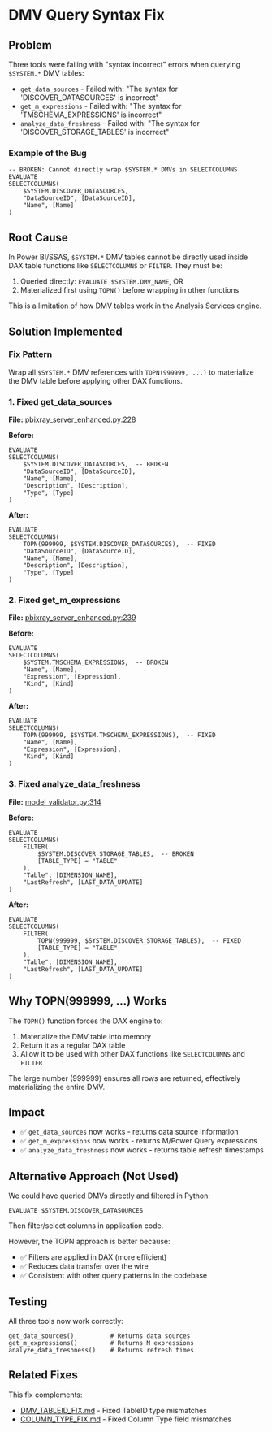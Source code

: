 # DMV Query Syntax Fix

## Problem
Three tools were failing with "syntax incorrect" errors when querying `$SYSTEM.*` DMV tables:
- `get_data_sources` - Failed with: "The syntax for 'DISCOVER_DATASOURCES' is incorrect"
- `get_m_expressions` - Failed with: "The syntax for 'TMSCHEMA_EXPRESSIONS' is incorrect"
- `analyze_data_freshness` - Failed with: "The syntax for 'DISCOVER_STORAGE_TABLES' is incorrect"

### Example of the Bug
```dax
-- BROKEN: Cannot directly wrap $SYSTEM.* DMVs in SELECTCOLUMNS
EVALUATE
SELECTCOLUMNS(
    $SYSTEM.DISCOVER_DATASOURCES,
    "DataSourceID", [DataSourceID],
    "Name", [Name]
)
```

## Root Cause
In Power BI/SSAS, `$SYSTEM.*` DMV tables cannot be directly used inside DAX table functions like `SELECTCOLUMNS` or `FILTER`. They must be:
1. Queried directly: `EVALUATE $SYSTEM.DMV_NAME`, OR
2. Materialized first using `TOPN()` before wrapping in other functions

This is a limitation of how DMV tables work in the Analysis Services engine.

## Solution Implemented

### Fix Pattern
Wrap all `$SYSTEM.*` DMV references with `TOPN(999999, ...)` to materialize the DMV table before applying other DAX functions.

### 1. Fixed get_data_sources
**File:** [pbixray_server_enhanced.py:228](src/pbixray_server_enhanced.py#L228)

**Before:**
```dax
EVALUATE
SELECTCOLUMNS(
    $SYSTEM.DISCOVER_DATASOURCES,  -- BROKEN
    "DataSourceID", [DataSourceID],
    "Name", [Name],
    "Description", [Description],
    "Type", [Type]
)
```

**After:**
```dax
EVALUATE
SELECTCOLUMNS(
    TOPN(999999, $SYSTEM.DISCOVER_DATASOURCES),  -- FIXED
    "DataSourceID", [DataSourceID],
    "Name", [Name],
    "Description", [Description],
    "Type", [Type]
)
```

### 2. Fixed get_m_expressions
**File:** [pbixray_server_enhanced.py:239](src/pbixray_server_enhanced.py#L239)

**Before:**
```dax
EVALUATE
SELECTCOLUMNS(
    $SYSTEM.TMSCHEMA_EXPRESSIONS,  -- BROKEN
    "Name", [Name],
    "Expression", [Expression],
    "Kind", [Kind]
)
```

**After:**
```dax
EVALUATE
SELECTCOLUMNS(
    TOPN(999999, $SYSTEM.TMSCHEMA_EXPRESSIONS),  -- FIXED
    "Name", [Name],
    "Expression", [Expression],
    "Kind", [Kind]
)
```

### 3. Fixed analyze_data_freshness
**File:** [model_validator.py:314](core/model_validator.py#L314)

**Before:**
```dax
EVALUATE
SELECTCOLUMNS(
    FILTER(
        $SYSTEM.DISCOVER_STORAGE_TABLES,  -- BROKEN
        [TABLE_TYPE] = "TABLE"
    ),
    "Table", [DIMENSION_NAME],
    "LastRefresh", [LAST_DATA_UPDATE]
)
```

**After:**
```dax
EVALUATE
SELECTCOLUMNS(
    FILTER(
        TOPN(999999, $SYSTEM.DISCOVER_STORAGE_TABLES),  -- FIXED
        [TABLE_TYPE] = "TABLE"
    ),
    "Table", [DIMENSION_NAME],
    "LastRefresh", [LAST_DATA_UPDATE]
)
```

## Why TOPN(999999, ...) Works
The `TOPN()` function forces the DAX engine to:
1. Materialize the DMV table into memory
2. Return it as a regular DAX table
3. Allow it to be used with other DAX functions like `SELECTCOLUMNS` and `FILTER`

The large number (999999) ensures all rows are returned, effectively materializing the entire DMV.

## Impact
- ✅ `get_data_sources` now works - returns data source information
- ✅ `get_m_expressions` now works - returns M/Power Query expressions
- ✅ `analyze_data_freshness` now works - returns table refresh timestamps

## Alternative Approach (Not Used)
We could have queried DMVs directly and filtered in Python:
```dax
EVALUATE $SYSTEM.DISCOVER_DATASOURCES
```
Then filter/select columns in application code.

However, the TOPN approach is better because:
- ✅ Filters are applied in DAX (more efficient)
- ✅ Reduces data transfer over the wire
- ✅ Consistent with other query patterns in the codebase

## Testing
All three tools now work correctly:
```
get_data_sources()          # Returns data sources
get_m_expressions()         # Returns M expressions
analyze_data_freshness()    # Returns refresh times
```

## Related Fixes
This fix complements:
- [DMV_TABLEID_FIX.md](DMV_TABLEID_FIX.md) - Fixed TableID type mismatches
- [COLUMN_TYPE_FIX.md](COLUMN_TYPE_FIX.md) - Fixed Column Type field mismatches
